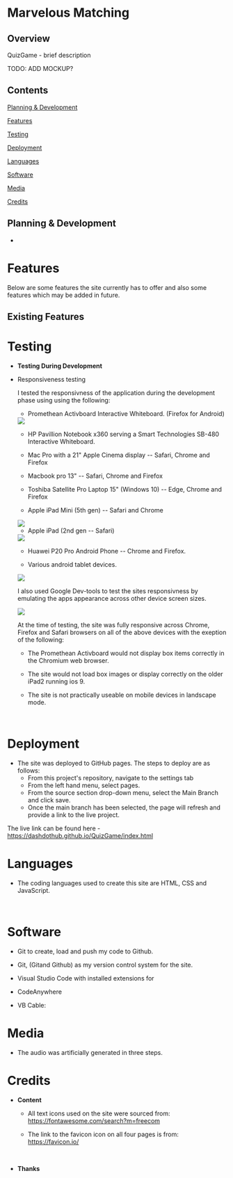 # Marvelous Matching
## Overview

QuizGame - brief description

TODO: ADD MOCKUP?

## Contents
[Planning & Development](https://github.com/dashdothub/QuizGame#planning--development)

[Features](https://github.com/dashdothub/QuizGame#features)

[Testing](https://github.com/dashdothub/QuizGame#testing)

[Deployment](https://github.com/dashdothub/QuizGame#deployment)

[Languages](https://github.com/dashdothub/QuizGame#languages)

[Software](https://github.com/dashdothub/QuizGame#software)

[Media](https://github.com/dashdothub/QuizGame#media)

[Credits](https://github.com/dashdothub/QuizGame#credits)

## Planning & Development

- 


# Features #

Below are some features the site currently has to offer and also some features which may be added in future.

## Existing Features ##

# Testing

- __Testing During Development__
 
* Responsiveness testing 

    
    I tested the responsivness of the application during the development phase using using the following:

    * Promethean Activboard Interactive Whiteboard. (Firefox for Android)
    <img src="./readme_images/promethean1.png">

    * HP Pavillion Notebook x360 serving a
    Smart Technologies SB-480 Interactive Whiteboard.

    * Mac Pro with a 21" Apple Cinema display -- Safari, Chrome and Firefox

    * Macbook pro 13" -- Safari, Chrome and Firefox

    * Toshiba Satellite Pro Laptop 15" (Windows 10) -- Edge, Chrome and Firefox

    * Apple iPad Mini (5th gen) -- Safari and Chrome
    <img src="./readme_images/ipad_mini.png">

    * Apple iPad (2nd gen -- Safari)
    <img src="./readme_images/old_ipad.png">

    * Huawei P20 Pro Android Phone -- Chrome and Firefox.

    * Various android tablet devices.
    <img src="./readme_images/android_tablet.png">

    I also used Google Dev-tools to test the sites responsivness by emulating the apps appearance across other device screen sizes.

    <img src="./readme_images/dev_tools.png">

    At the time of testing, the site was fully responsive across Chrome, Firefox and Safari browsers on all of the above devices with the exeption of the following:

    * The Promethean Activboard would not display box items correctly in the Chromium web browser.

    * The site would not load box images or display correctly on the older iPad2 running ios 9.

    * The site is not practically useable on mobile devices in landscape mode.

    <br>


# Deployment

* The site was deployed to GitHub pages. The steps to deploy are as follows:
    * From this project's repository, navigate to the settings tab
    * From the left hand menu, select pages.
    * From the source section drop-down menu, select the Main Branch and click save.
    * Once the main branch has been selected, the page will refresh and provide a link to the live project. 

The live link can be found here - https://dashdothub.github.io/QuizGame/index.html

   
# Languages

* The coding languages used to create this site are HTML, CSS and JavaScript.

    <br>

# Software

* Git to create, load and push my code to Github.

* Git, (Gitand Github) as my version control system for the site.
    
* Visual Studio Code with installed extensions for

* CodeAnywhere

* VB Cable:

# Media

* The audio was artificially generated in three steps.


# Credits

- __Content__

    * All text icons used on the site were sourced from: https://fontawesome.com/search?m=freecom

    * The link to the favicon icon on all four pages is from: https://favicon.io/

<br>

- __Thanks__
